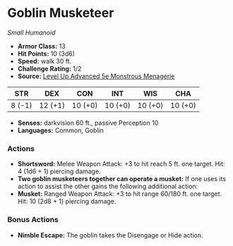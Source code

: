 # Goblin Musketeer

*Small* *Humanoid*

- **Armor Class:** 13
- **Hit Points:** 10 (3d6)
- **Speed:** walk 30 ft.
- **Challenge Rating:** 1/2
- **Source:** [Level Up Advanced 5e Monstrous Menagerie](https://www.levelup5e.com)

| STR | DEX | CON | INT | WIS | CHA |
| --- | --- | --- | --- | --- | --- |
| 8 (-1) | 12 (+1) | 10 (+0) | 10 (+0) | 10 (+0) | 10 (+0) |

- **Senses:** darkvision 60 ft., passive Perception 10
- **Languages:** Common, Goblin
### Actions
- **Shortsword:** Melee Weapon Attack: +3 to hit  reach 5 ft.  one target. Hit: 4 (1d6 + 1) piercing damage.
- **Two goblin musketeers together can operate a musket:** If one uses its action to assist  the other gains the following additional action:
- **Musket:** Ranged Weapon Attack: +3 to hit  range 60/180 ft.  one target. Hit: 10 (2d8 + 1) piercing damage.
### Bonus Actions
- **Nimble Escape:** The goblin takes the Disengage or Hide action.
